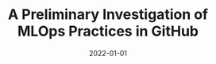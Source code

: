 ---
title: "A Preliminary Investigation of MLOps Practices in GitHub"
collection: publications
category: conferences
permalink: /publication/2022-01-01-A-Preliminary-Investigation-of-MLOps-Practices-in-GitHub
date: 2022-01-01
venue: 'In Proc. of ESEM &apos;22: ACM / IEEE International Symposium on Empirical Software Engineering and Measurement, Helsinki, Finland, September 19 - 23, 2022'
paperurl: 'https://doi.org/10.1145/3544902.3546636'
citation: ' Fabio Calefato,  Filippo Lanubile,  Luigi Quaranta, &quot;A Preliminary Investigation of MLOps Practices in GitHub.&quot; <i>In Proc. of ESEM &apos;22: ACM / IEEE International Symposium on Empirical Software Engineering and Measurement, Helsinki, Finland, September 19 - 23, 2022</i>, 2022. DOI: <a href="https://doi.org/10.1145/3544902.3546636">10.1145/3544902.3546636</a>.'
doi: 10.1145/3544902.3546636'
---